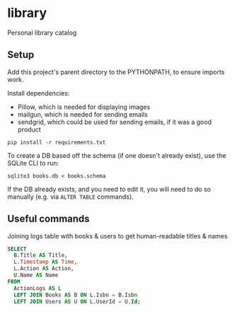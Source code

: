 # library
Personal library catalog

## Setup

Add this project's parent directory to the PYTHONPATH, to ensure imports work.

Install dependencies:
*  Pillow, which is needed for displaying images
*  mailgun, which is needed for sending emails
*  sendgrid, which could be used for sending emails, if it was a good product

```
pip install -r requirements.txt
```

To create a DB based off the schema (if one doesn't already exist), use the
SQLite CLI to run:

```
sqlite3 books.db < books.schema
```

If the DB already exists, and you need to edit it, you will need to do so
manually (e.g. via `ALTER TABLE` commands).

## Useful commands

Joining logs table with books & users to get human-readable titles & names

```sql
SELECT
  B.Title AS Title,
  L.Timestamp AS Time,
  L.Action AS Action,
  U.Name AS Name
FROM
  ActionLogs AS L
  LEFT JOIN Books AS B ON L.Isbn = B.Isbn
  LEFT JOIN Users AS U ON L.UserId = U.Id;
```